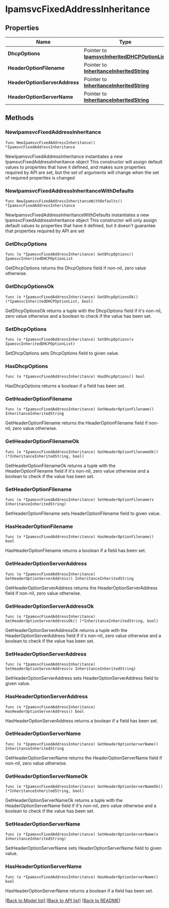 # IpamsvcFixedAddressInheritance

## Properties

Name | Type | Description | Notes
------------ | ------------- | ------------- | -------------
**DhcpOptions** | Pointer to [**IpamsvcInheritedDHCPOptionList**](IpamsvcInheritedDHCPOptionList.md) |  | [optional] 
**HeaderOptionFilename** | Pointer to [**InheritanceInheritedString**](InheritanceInheritedString.md) |  | [optional] 
**HeaderOptionServerAddress** | Pointer to [**InheritanceInheritedString**](InheritanceInheritedString.md) |  | [optional] 
**HeaderOptionServerName** | Pointer to [**InheritanceInheritedString**](InheritanceInheritedString.md) |  | [optional] 

## Methods

### NewIpamsvcFixedAddressInheritance

`func NewIpamsvcFixedAddressInheritance() *IpamsvcFixedAddressInheritance`

NewIpamsvcFixedAddressInheritance instantiates a new IpamsvcFixedAddressInheritance object
This constructor will assign default values to properties that have it defined,
and makes sure properties required by API are set, but the set of arguments
will change when the set of required properties is changed

### NewIpamsvcFixedAddressInheritanceWithDefaults

`func NewIpamsvcFixedAddressInheritanceWithDefaults() *IpamsvcFixedAddressInheritance`

NewIpamsvcFixedAddressInheritanceWithDefaults instantiates a new IpamsvcFixedAddressInheritance object
This constructor will only assign default values to properties that have it defined,
but it doesn't guarantee that properties required by API are set

### GetDhcpOptions

`func (o *IpamsvcFixedAddressInheritance) GetDhcpOptions() IpamsvcInheritedDHCPOptionList`

GetDhcpOptions returns the DhcpOptions field if non-nil, zero value otherwise.

### GetDhcpOptionsOk

`func (o *IpamsvcFixedAddressInheritance) GetDhcpOptionsOk() (*IpamsvcInheritedDHCPOptionList, bool)`

GetDhcpOptionsOk returns a tuple with the DhcpOptions field if it's non-nil, zero value otherwise
and a boolean to check if the value has been set.

### SetDhcpOptions

`func (o *IpamsvcFixedAddressInheritance) SetDhcpOptions(v IpamsvcInheritedDHCPOptionList)`

SetDhcpOptions sets DhcpOptions field to given value.

### HasDhcpOptions

`func (o *IpamsvcFixedAddressInheritance) HasDhcpOptions() bool`

HasDhcpOptions returns a boolean if a field has been set.

### GetHeaderOptionFilename

`func (o *IpamsvcFixedAddressInheritance) GetHeaderOptionFilename() InheritanceInheritedString`

GetHeaderOptionFilename returns the HeaderOptionFilename field if non-nil, zero value otherwise.

### GetHeaderOptionFilenameOk

`func (o *IpamsvcFixedAddressInheritance) GetHeaderOptionFilenameOk() (*InheritanceInheritedString, bool)`

GetHeaderOptionFilenameOk returns a tuple with the HeaderOptionFilename field if it's non-nil, zero value otherwise
and a boolean to check if the value has been set.

### SetHeaderOptionFilename

`func (o *IpamsvcFixedAddressInheritance) SetHeaderOptionFilename(v InheritanceInheritedString)`

SetHeaderOptionFilename sets HeaderOptionFilename field to given value.

### HasHeaderOptionFilename

`func (o *IpamsvcFixedAddressInheritance) HasHeaderOptionFilename() bool`

HasHeaderOptionFilename returns a boolean if a field has been set.

### GetHeaderOptionServerAddress

`func (o *IpamsvcFixedAddressInheritance) GetHeaderOptionServerAddress() InheritanceInheritedString`

GetHeaderOptionServerAddress returns the HeaderOptionServerAddress field if non-nil, zero value otherwise.

### GetHeaderOptionServerAddressOk

`func (o *IpamsvcFixedAddressInheritance) GetHeaderOptionServerAddressOk() (*InheritanceInheritedString, bool)`

GetHeaderOptionServerAddressOk returns a tuple with the HeaderOptionServerAddress field if it's non-nil, zero value otherwise
and a boolean to check if the value has been set.

### SetHeaderOptionServerAddress

`func (o *IpamsvcFixedAddressInheritance) SetHeaderOptionServerAddress(v InheritanceInheritedString)`

SetHeaderOptionServerAddress sets HeaderOptionServerAddress field to given value.

### HasHeaderOptionServerAddress

`func (o *IpamsvcFixedAddressInheritance) HasHeaderOptionServerAddress() bool`

HasHeaderOptionServerAddress returns a boolean if a field has been set.

### GetHeaderOptionServerName

`func (o *IpamsvcFixedAddressInheritance) GetHeaderOptionServerName() InheritanceInheritedString`

GetHeaderOptionServerName returns the HeaderOptionServerName field if non-nil, zero value otherwise.

### GetHeaderOptionServerNameOk

`func (o *IpamsvcFixedAddressInheritance) GetHeaderOptionServerNameOk() (*InheritanceInheritedString, bool)`

GetHeaderOptionServerNameOk returns a tuple with the HeaderOptionServerName field if it's non-nil, zero value otherwise
and a boolean to check if the value has been set.

### SetHeaderOptionServerName

`func (o *IpamsvcFixedAddressInheritance) SetHeaderOptionServerName(v InheritanceInheritedString)`

SetHeaderOptionServerName sets HeaderOptionServerName field to given value.

### HasHeaderOptionServerName

`func (o *IpamsvcFixedAddressInheritance) HasHeaderOptionServerName() bool`

HasHeaderOptionServerName returns a boolean if a field has been set.


[[Back to Model list]](../README.md#documentation-for-models) [[Back to API list]](../README.md#documentation-for-api-endpoints) [[Back to README]](../README.md)


